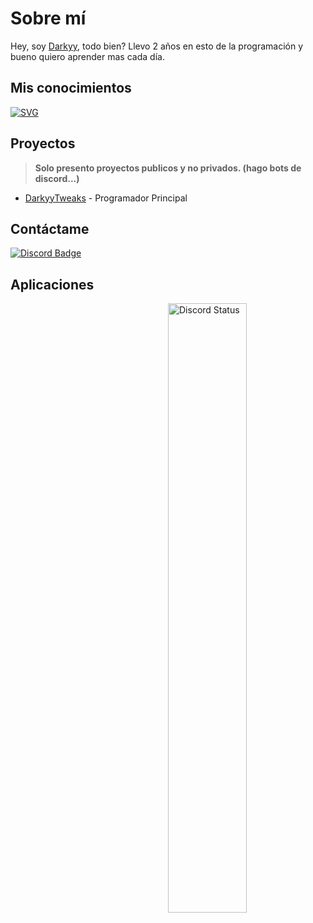 # Sobre mí
Hey, soy [Darkyy](https://guns.lol/darkyy), todo bien? Llevo 2 años en esto de la programación y bueno quiero aprender mas cada día.
## Mis conocimientos
[![SVG](https://readme-typing-svg.herokuapp.com?color=F7007A&duration=400&lines=js,;python,;javascript,;js,;python,;html,;lua,;batch)](https://git.io/typing-svg)
## Proyectos
> **Solo presento proyectos publicos y no privados. (hago bots de discord...)**
- [DarkyyTweaks](https://dsc.gg/darkyytweaks) - Programador Principal

## Contáctame
<a href="https://discord.com/users/1099793429258567921"><img src="https://img.shields.io/badge/-Discord-000000?style=flat-square&labelColor=000000&logo=discord&logoColor=5568f2&link=https://discord.com/users/461273822360895491" alt="Discord Badge"/></a>

## Aplicaciones
<a href="https://discord.com/users/1099793429258567921" target="_blank">
<img width="50%" align="right" alt="Discord Status" src="https://lanyard.cnrad.dev/api/1099793429258567921?bg=1f1f1f&borderRadius=5px">

